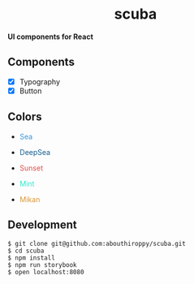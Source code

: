 <div align="center">
  <h1>scuba</h1>
</div>

<strong>UI components for React</strong>

## Components
- [x] Typography
- [x] Button

## Colors
- <p style="color:#3498db">Sea<p>
- <p style="color:#145d8e">DeepSea<p>
- <p style="color:#e14d4c">Sunset<p>
- <p style="color:#2be8ce">Mint<p>
- <p style="color:#db9634">Mikan<p>

## Development
```
$ git clone git@github.com:abouthiroppy/scuba.git
$ cd scuba
$ npm install
$ npm run storybook
$ open localhost:8080
```
